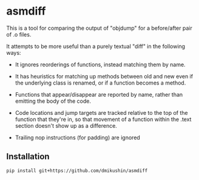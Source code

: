 # asmdiff

This is a tool for comparing the output of "objdump" for a before/after
pair of .o files.

It attempts to be more useful than a purely textual "diff" in the
following ways:

  * It ignores reorderings of functions, instead matching them by name.

  * It has heuristics for matching up methods between old and new even
    if the underlying class is renamed, or if a function becomes a method.

  * Functions that appear/disappear are reported by name, rather than
    emitting the body of the code.

  * Code locations and jump targets are tracked relative to the top of the
    function that they're in, so that movement of a function within the
    .text section doesn't show up as a difference.

  * Trailing nop instructions (for padding) are ignored


## Installation

```
pip install git+https://github.com/dmikushin/asmdiff
```

